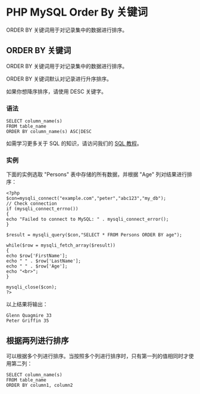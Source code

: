 
# PHP MySQL Order By 关键词

ORDER BY 关键词用于对记录集中的数据进行排序。

## ORDER BY 关键词

ORDER BY 关键词用于对记录集中的数据进行排序。

ORDER BY 关键词默认对记录进行升序排序。

如果你想降序排序，请使用 DESC 关键字。

### 语法

```
SELECT column_name(s)  
FROM table_name  
ORDER BY column_name(s) ASC|DESC
```

如需学习更多关于 SQL 的知识，请访问我们的 [SQL 教程](#)。

### 实例

下面的实例选取 "Persons" 表中存储的所有数据，并根据 "Age" 列对结果进行排序：

```
<?php  
$con=mysqli_connect("example.com","peter","abc123","my_db");  
// Check connection  
if (mysqli_connect_errno())  
{  
echo "Failed to connect to MySQL: " . mysqli_connect_error();  
}  

$result = mysqli_query($con,"SELECT * FROM Persons ORDER BY age");  

while($row = mysqli_fetch_array($result))  
{  
echo $row['FirstName'];  
echo " " . $row['LastName'];  
echo " " . $row['Age'];  
echo "<br>";  
}  

mysqli_close($con);  
?>
```

以上结果将输出：

```
Glenn Quagmire 33  
Peter Griffin 35  
```

## 根据两列进行排序

可以根据多个列进行排序。当按照多个列进行排序时，只有第一列的值相同时才使用第二列：

```
SELECT column_name(s)  
FROM table_name  
ORDER BY column1, column2
```


